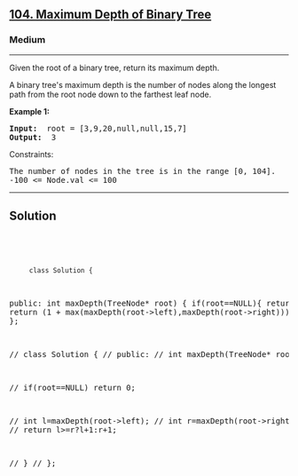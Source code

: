 
<h2><a href="https://leetcode.com/problems/maximum-depth-of-binary-tree/description/">104. Maximum Depth of Binary Tree</a></h2>
<h3>Medium</h3>
<hr>
<div><p>
Given the root of a binary tree, return its maximum depth.

A binary tree's maximum depth is the number of nodes along the longest path from the root node down to the farthest leaf node.
</p>


<p><strong>Example 1:</strong></p>
<pre><strong>Input:</strong>  root = [3,9,20,null,null,15,7]
<strong>Output:</strong>  3
</pre>


Constraints:
<pre>
The number of nodes in the tree is in the range [0, 104].
-100 <= Node.val <= 100
</pre>
<hr>
 <h2><strong><b>Solution</b></strong></h2>
 <br>
 <pre>
 
         class Solution {
public:
    int maxDepth(TreeNode* root) {
        if(root==NULL){
            return 0;
        }
         return (1 + max(maxDepth(root->left),maxDepth(root->right)));
    }
};

// class Solution {
// public:
//     int maxDepth(TreeNode* root) {
        
//        if(root==NULL) return 0;
        
//         int l=maxDepth(root->left);
//         int r=maxDepth(root->right);
//         return l>=r?l+1:r+1;
        
//     }
// };
          
 </pre>


